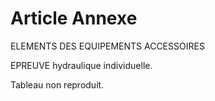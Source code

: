 # Article Annexe

ELEMENTS DES EQUIPEMENTS ACCESSOIRES

EPREUVE hydraulique individuelle.

Tableau non reproduit.
